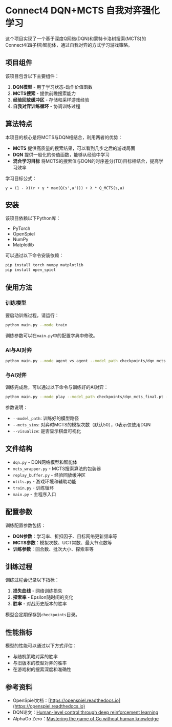 # Connect4 DQN+MCTS 自我对弈强化学习

这个项目实现了一个基于深度Q网络(DQN)和蒙特卡洛树搜索(MCTS)的Connect4(四子棋)智能体，通过自我对弈的方式学习游戏策略。

## 项目组件

该项目包含以下主要组件：

1. **DQN模型** - 用于学习状态-动作价值函数
2. **MCTS搜索** - 提供前瞻搜索能力
3. **经验回放缓冲区** - 存储和采样游戏经验
4. **自我对弈训练循环** - 协调训练过程

## 算法特点

本项目的核心是将MCTS与DQN相结合，利用两者的优势：

- **MCTS** 提供高质量的搜索结果，可以看到几步之后的游戏局面
- **DQN** 提供一般化的价值函数，能够从经验中学习
- **混合学习目标** 将MCTS的搜索值与DQN的时序差分(TD)目标相结合，提高学习效率

学习目标公式：
```
y = (1 - λ)(r + γ * max(Q(s',a'))) + λ * Q_MCTS(s,a)
```

## 安装

该项目依赖以下Python库：

- PyTorch
- OpenSpiel
- NumPy
- Matplotlib

可以通过以下命令安装依赖：

```bash
pip install torch numpy matplotlib
pip install open_spiel
```

## 使用方法

### 训练模型

要启动训练过程，请运行：

```bash
python main.py --mode train
```

训练参数可以在`main.py`中的配置字典中修改。

### AI与AI对弈
```bash
python main.py --mode agent_vs_agent --model_path checkpoints/dqn_mcts_final.pt --model_path2 checkpoints/dqn_mcts_final.pt --mcts_sims 50 --mcts_sims2 50 --visualize
```

### 与AI对弈

训练完成后，可以通过以下命令与训练好的AI对弈：

```bash
python main.py --mode play --model_path checkpoints/dqn_mcts_final.pt --visualize
```

参数说明：
- `--model_path`: 训练好的模型路径
- `--mcts_sims`: 对弈时MCTS的模拟次数（默认50），0表示仅使用DQN
- `--visualize`: 是否显示棋盘可视化

## 文件结构

- `dqn.py` - DQN网络模型和智能体
- `mcts_wrapper.py` - MCTS搜索算法的包装器
- `replay_buffer.py` - 经验回放缓冲区
- `utils.py` - 游戏环境和辅助功能
- `train.py` - 训练循环
- `main.py` - 主程序入口

## 配置参数

训练配置参数包括：

- **DQN参数**：学习率、折扣因子、目标网络更新频率等
- **MCTS参数**：模拟次数、UCT常数、最大节点数等
- **训练参数**：回合数、批次大小、探索率等

## 训练过程

训练过程会记录以下指标：

1. **损失曲线** - 网络训练损失
2. **探索率** - Epsilon随时间的变化
3. **胜率** - 对战历史版本的胜率

模型会定期保存到`checkpoints`目录。

## 性能指标

模型的性能可以通过以下方式评估：

- 与随机策略对弈的胜率
- 与旧版本的模型对弈的胜率
- 在游戏树的搜索深度和准确性

## 参考资料

- OpenSpiel文档：[https://openspiel.readthedocs.io](https://openspiel.readthedocs.io)
- DQN论文：[Human-level control through deep reinforcement learning](https://www.nature.com/articles/nature14236)
- AlphaGo Zero：[Mastering the game of Go without human knowledge](https://www.nature.com/articles/nature24270) 